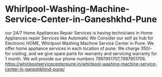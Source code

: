# Whirlpool-Washing-Machine-Service-Center-in-Ganeshkhd-Pune
 our 24/7 Home Appliances Repair Services is having technicians in Home Appliances repair Services like Automatic  We Consider our self as hub for Electronic HOME, Whirlpool Washing Machine Service Center in Pune. We offer home appliance services in each location of pune. We charge 350/- for visiting, and we give spare parts for warranty and servicing warranty for 1 month. We will provide our phone numbers 7997951707,7997951708. https://whirlpoolservicecenterpune.in/whirlpool-washing-machine-service-center-in-ganeshkhind-pune/
